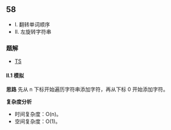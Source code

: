 ## 58
+ I. 翻转单词顺序
+ II. 左旋转字符串

### 题解
+ [TS](../../ts/lcof/58.ts)

#### II.1 模拟
**思路**
先从 n 下标开始遍历字符串添加字符，再从下标 0 开始添加字符。

**复杂度分析**
+ 时间复杂度：O(n)。
+ 空间复杂度：O(1)。
